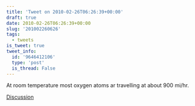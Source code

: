 ```yaml
---
title: 'Tweet on 2010-02-26T06:26:39+00:00'
draft: true
date: 2010-02-26T06:26:39+00:00
slug: '201002260626'
tags:
  - tweets
is_tweet: true
tweet_info:
  id: '9646412106'
  type: 'post'
  is_thread: False
---
```




At room temperature most oxygen atoms ar travelling at about 900 mi/hr.

[Discussion](https://x.com/sytelus/status/9646412106)
